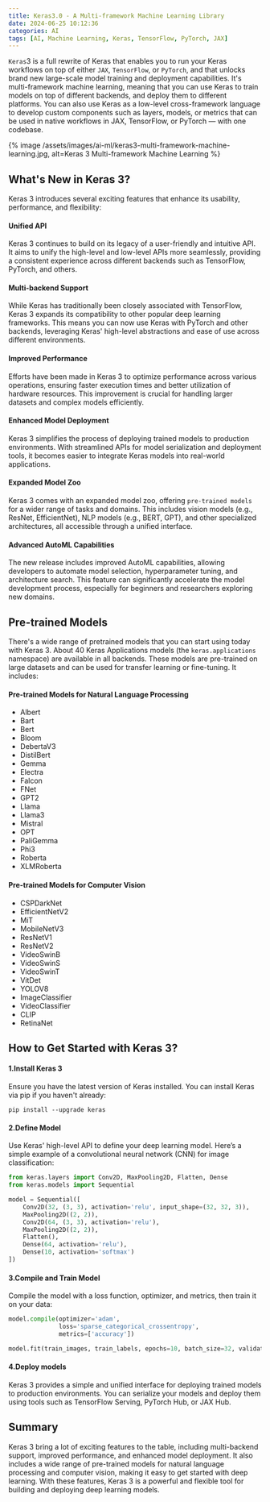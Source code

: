 ```yaml
---
title: Keras3.0 - A Multi-framework Machine Learning Library
date: 2024-06-25 10:12:36
categories: AI
tags: [AI, Machine Learning, Keras, TensorFlow, PyTorch, JAX]
---
```


`Keras`3 is a full rewrite of Keras that enables you to run your Keras workflows on top of either `JAX`, `TensorFlow`, or `PyTorch`, and that unlocks brand new large-scale model training and deployment capabilities. It's multi-framework machine learning, meaning that you can use Keras to train models on top of different backends, and deploy them to different platforms. You can also use Keras as a low-level cross-framework language to develop custom components such as layers, models, or metrics that can be used in native workflows in JAX, TensorFlow, or PyTorch — with one codebase.

{% image /assets/images/ai-ml/keras3-multi-framework-machine-learning.jpg, alt=Keras 3 Multi-framework Machine Learning %}

## What's New in Keras 3?
Keras 3 introduces several exciting features that enhance its usability, performance, and flexibility:

#### Unified API
Keras 3 continues to build on its legacy of a user-friendly and intuitive API. It aims to unify the high-level and low-level APIs more seamlessly, providing a consistent experience across different backends such as TensorFlow, PyTorch, and others.

#### Multi-backend Support
While Keras has traditionally been closely associated with TensorFlow, Keras 3 expands its compatibility to other popular deep learning frameworks. This means you can now use Keras with PyTorch and other backends, leveraging Keras' high-level abstractions and ease of use across different environments.

#### Improved Performance
Efforts have been made in Keras 3 to optimize performance across various operations, ensuring faster execution times and better utilization of hardware resources. This improvement is crucial for handling larger datasets and complex models efficiently.

#### Enhanced Model Deployment
Keras 3 simplifies the process of deploying trained models to production environments. With streamlined APIs for model serialization and deployment tools, it becomes easier to integrate Keras models into real-world applications.

#### Expanded Model Zoo
Keras 3 comes with an expanded model zoo, offering `pre-trained models` for a wider range of tasks and domains. This includes vision models (e.g., ResNet, EfficientNet), NLP models (e.g., BERT, GPT), and other specialized architectures, all accessible through a unified interface.

#### Advanced AutoML Capabilities
The new release includes improved AutoML capabilities, allowing developers to automate model selection, hyperparameter tuning, and architecture search. This feature can significantly accelerate the model development process, especially for beginners and researchers exploring new domains.

## Pre-trained Models
There's a wide range of pretrained models that you can start using today with Keras 3. About 40 Keras Applications models (the `keras.applications` namespace) are available in all backends. These models are pre-trained on large datasets and can be used for transfer learning or fine-tuning. It includes:

#### Pre-trained Models for Natural Language Processing
- Albert
- Bart
- Bert
- Bloom
- DebertaV3
- DistilBert
- Gemma
- Electra
- Falcon
- FNet
- GPT2
- Llama
- Llama3
- Mistral
- OPT
- PaliGemma
- Phi3
- Roberta
- XLMRoberta

#### Pre-trained Models for Computer Vision
- CSPDarkNet
- EfficientNetV2
- MiT
- MobileNetV3
- ResNetV1
- ResNetV2
- VideoSwinB
- VideoSwinS
- VideoSwinT
- VitDet
- YOLOV8
- ImageClassifier
- VideoClassifier
- CLIP
- RetinaNet


## How to Get Started with Keras 3?

#### 1.Install Keras 3
Ensure you have the latest version of Keras installed. You can install Keras via pip if you haven't already:

``` shell
pip install --upgrade keras
```

#### 2.Define Model
Use Keras' high-level API to define your deep learning model. Here’s a simple example of a convolutional neural network (CNN) for image classification:

``` python
from keras.layers import Conv2D, MaxPooling2D, Flatten, Dense
from keras.models import Sequential

model = Sequential([
    Conv2D(32, (3, 3), activation='relu', input_shape=(32, 32, 3)),
    MaxPooling2D((2, 2)),
    Conv2D(64, (3, 3), activation='relu'),
    MaxPooling2D((2, 2)),
    Flatten(),
    Dense(64, activation='relu'),
    Dense(10, activation='softmax')
])
```

#### 3.Compile and Train Model
Compile the model with a loss function, optimizer, and metrics, then train it on your data:

``` python
model.compile(optimizer='adam',
              loss='sparse_categorical_crossentropy',
              metrics=['accuracy'])

model.fit(train_images, train_labels, epochs=10, batch_size=32, validation_data=(val_images, val_labels))
```

#### 4.Deploy models
Keras 3 provides a simple and unified interface for deploying trained models to production environments. You can serialize your models and deploy them using tools such as TensorFlow Serving, PyTorch Hub, or JAX Hub. 


## Summary
Keras 3 bring a lot of exciting features to the table, including multi-backend support, improved performance, and enhanced model deployment. It also includes a wide range of pre-trained models for natural language processing and computer vision, making it easy to get started with deep learning. With these features, Keras 3 is a powerful and flexible tool for building and deploying deep learning models.


